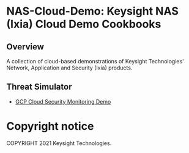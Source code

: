 # NAS-Cloud-Demo: Keysight NAS (Ixia) Cloud Demo Cookbooks
## Overview
A collection of cloud-based demonstrations of Keysight Technologies' Network, Application and Security (Ixia) products.

## Threat Simulator

* [GCP Cloud Security Monitoring Demo](GCP_TS_Demo.md)

# Copyright notice

COPYRIGHT 2021 Keysight Technologies.